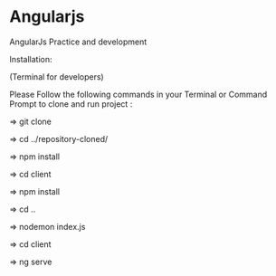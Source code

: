 # Angularjs
AngularJs Practice and development

Installation:<br>

(Terminal for developers)<br>

Please Follow the following commands in your Terminal or Command Prompt to clone and run project :<br>  

=> git clone <repository>

=> cd ../repository-cloned/

=> npm install

=> cd client

=> npm install

=> cd ..

=> nodemon index.js

=> cd client

=> ng serve  
